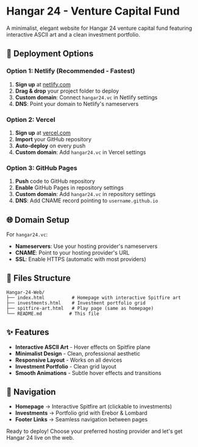 # Hangar 24 - Venture Capital Fund

A minimalist, elegant website for Hangar 24 venture capital fund featuring interactive ASCII art and a clean investment portfolio.

## 🚀 Deployment Options

### Option 1: Netlify (Recommended - Fastest)
1. **Sign up** at [netlify.com](https://netlify.com)
2. **Drag & drop** your project folder to deploy
3. **Custom domain**: Connect `hangar24.vc` in Netlify settings
4. **DNS**: Point your domain to Netlify's nameservers

### Option 2: Vercel
1. **Sign up** at [vercel.com](https://vercel.com)
2. **Import** your GitHub repository
3. **Auto-deploy** on every push
4. **Custom domain**: Add `hangar24.vc` in Vercel settings

### Option 3: GitHub Pages
1. **Push** code to GitHub repository
2. **Enable** GitHub Pages in repository settings
3. **Custom domain**: Add `hangar24.vc` in repository settings
4. **DNS**: Add CNAME record pointing to `username.github.io`

## 🌐 Domain Setup

For `hangar24.vc`:
- **Nameservers**: Use your hosting provider's nameservers
- **CNAME**: Point to your hosting provider's URL
- **SSL**: Enable HTTPS (automatic with most providers)

## 📁 Files Structure
```
Hangar-24-Web/
├── index.html          # Homepage with interactive Spitfire art
├── investments.html    # Investment portfolio grid
├── spitfire-art.html   # Play page (same as homepage)
└── README.md          # This file
```

## ✨ Features
- **Interactive ASCII Art** - Hover effects on Spitfire plane
- **Minimalist Design** - Clean, professional aesthetic
- **Responsive Layout** - Works on all devices
- **Investment Portfolio** - Clean grid layout
- **Smooth Animations** - Subtle hover effects and transitions

## 🎯 Navigation
- **Homepage** → Interactive Spitfire art (clickable to investments)
- **Investments** → Portfolio grid with Erebor & Lombard
- **Footer Links** → Seamless navigation between pages

Ready to deploy! Choose your preferred hosting provider and let's get Hangar 24 live on the web. 